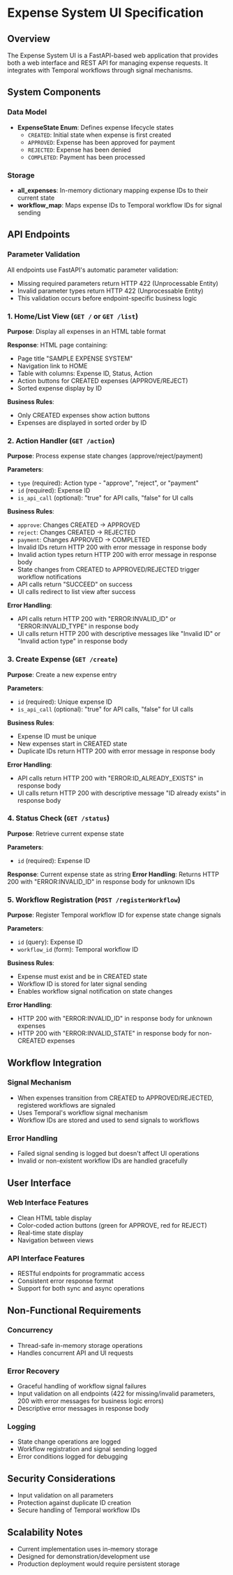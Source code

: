 # Expense System UI Specification

## Overview
The Expense System UI is a FastAPI-based web application that provides both a web interface and REST API for managing expense requests. It integrates with Temporal workflows through signal mechanisms.

## System Components

### Data Model
- **ExpenseState Enum**: Defines expense lifecycle states
  - `CREATED`: Initial state when expense is first created
  - `APPROVED`: Expense has been approved for payment
  - `REJECTED`: Expense has been denied
  - `COMPLETED`: Payment has been processed

### Storage
- **all_expenses**: In-memory dictionary mapping expense IDs to their current state
- **workflow_map**: Maps expense IDs to Temporal workflow IDs for signal sending

## API Endpoints

### Parameter Validation
All endpoints use FastAPI's automatic parameter validation:
- Missing required parameters return HTTP 422 (Unprocessable Entity)
- Invalid parameter types return HTTP 422 (Unprocessable Entity)
- This validation occurs before endpoint-specific business logic

### 1. Home/List View (`GET /` or `GET /list`)
**Purpose**: Display all expenses in an HTML table format

**Response**: HTML page containing:
- Page title "SAMPLE EXPENSE SYSTEM"
- Navigation link to HOME
- Table with columns: Expense ID, Status, Action
- Action buttons for CREATED expenses (APPROVE/REJECT)
- Sorted expense display by ID

**Business Rules**:
- Only CREATED expenses show action buttons
- Expenses are displayed in sorted order by ID

### 2. Action Handler (`GET /action`)
**Purpose**: Process expense state changes (approve/reject/payment)

**Parameters**:
- `type` (required): Action type - "approve", "reject", or "payment"
- `id` (required): Expense ID
- `is_api_call` (optional): "true" for API calls, "false" for UI calls

**Business Rules**:
- `approve`: Changes CREATED → APPROVED
- `reject`: Changes CREATED → REJECTED  
- `payment`: Changes APPROVED → COMPLETED
- Invalid IDs return HTTP 200 with error message in response body
- Invalid action types return HTTP 200 with error message in response body
- State changes from CREATED to APPROVED/REJECTED trigger workflow notifications
- API calls return "SUCCEED" on success
- UI calls redirect to list view after success

**Error Handling**:
- API calls return HTTP 200 with "ERROR:INVALID_ID" or "ERROR:INVALID_TYPE" in response body
- UI calls return HTTP 200 with descriptive messages like "Invalid ID" or "Invalid action type" in response body

### 3. Create Expense (`GET /create`)
**Purpose**: Create a new expense entry

**Parameters**:
- `id` (required): Unique expense ID
- `is_api_call` (optional): "true" for API calls, "false" for UI calls

**Business Rules**:
- Expense ID must be unique
- New expenses start in CREATED state
- Duplicate IDs return HTTP 200 with error message in response body

**Error Handling**:
- API calls return HTTP 200 with "ERROR:ID_ALREADY_EXISTS" in response body
- UI calls return HTTP 200 with descriptive message "ID already exists" in response body

### 4. Status Check (`GET /status`)
**Purpose**: Retrieve current expense state

**Parameters**:
- `id` (required): Expense ID

**Response**: Current expense state as string
**Error Handling**: Returns HTTP 200 with "ERROR:INVALID_ID" in response body for unknown IDs

### 5. Workflow Registration (`POST /registerWorkflow`)
**Purpose**: Register Temporal workflow ID for expense state change signals

**Parameters**:
- `id` (query): Expense ID
- `workflow_id` (form): Temporal workflow ID

**Business Rules**:
- Expense must exist and be in CREATED state
- Workflow ID is stored for later signal sending
- Enables workflow signal notification on state changes

**Error Handling**:
- HTTP 200 with "ERROR:INVALID_ID" in response body for unknown expenses
- HTTP 200 with "ERROR:INVALID_STATE" in response body for non-CREATED expenses

## Workflow Integration

### Signal Mechanism
- When expenses transition from CREATED to APPROVED/REJECTED, registered workflows are signaled
- Uses Temporal's workflow signal mechanism
- Workflow IDs are stored and used to send signals to workflows

### Error Handling
- Failed signal sending is logged but doesn't affect UI operations
- Invalid or non-existent workflow IDs are handled gracefully

## User Interface

### Web Interface Features
- Clean HTML table display
- Color-coded action buttons (green for APPROVE, red for REJECT)
- Real-time state display
- Navigation between views

### API Interface Features
- RESTful endpoints for programmatic access
- Consistent error response format
- Support for both sync and async operations

## Non-Functional Requirements

### Concurrency
- Thread-safe in-memory storage operations
- Handles concurrent API and UI requests

### Error Recovery
- Graceful handling of workflow signal failures
- Input validation on all endpoints (422 for missing/invalid parameters, 200 with error messages for business logic errors)
- Descriptive error messages in response body

### Logging
- State change operations are logged
- Workflow registration and signal sending logged
- Error conditions logged for debugging

## Security Considerations
- Input validation on all parameters
- Protection against duplicate ID creation
- Secure handling of Temporal workflow IDs

## Scalability Notes
- Current implementation uses in-memory storage
- Designed for demonstration/development use
- Production deployment would require persistent storage 
